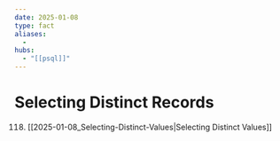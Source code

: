 ```yaml
---
date: 2025-01-08
type: fact
aliases:
  -
hubs:
  - "[[psql]]"
---
```


# Selecting Distinct Records

118. [[2025-01-08_Selecting-Distinct-Values|Selecting Distinct Values]]

